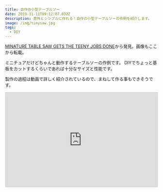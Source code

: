 ```yaml
---
title: 自作の小型テーブルソー
date: 2019-11-11T09:12:07.032Z
description: 意外とシンプルに作れる！自作の小型テーブルソーの作例を紹介します。
image: /img/tinysaw.jpg
tags:
  - DIY
---
```

[MINATURE TABLE SAW GETS THE TEENY JOBS DONE](https://hackaday.com/2019/10/10/minature-table-saw-gets-the-teeny-jobs-done/)から発見。画像もここから転載。

ミニチュアだけどちゃんと動作するテーブルソーの作例です。
DIYでちょっと基板をカットするくらいであれば十分なサイズと性能です。

製作の過程は動画で詳しく紹介されているので、まねして作る事もできそうです。

<iframe width="100%" height="315" src="https://www.youtube.com/embed/QxgxjtQHGBg" frameborder="0" allow="accelerometer; autoplay; clipboard-write; encrypted-media; gyroscope; picture-in-picture" allowfullscreen></iframe>

